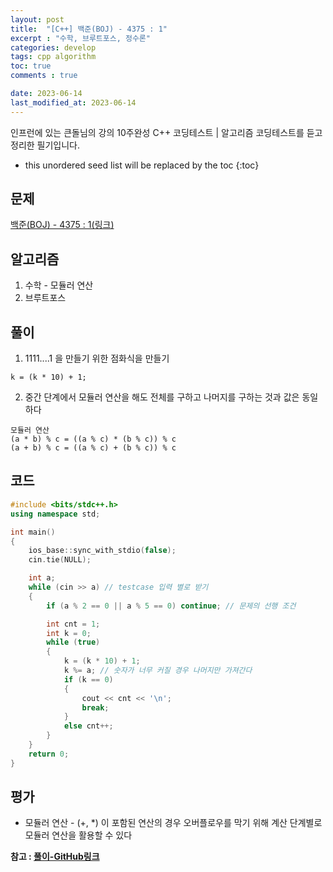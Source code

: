 ```yaml
---
layout: post
title:  "[C++] 백준(BOJ) - 4375 : 1"
excerpt : "수학, 브루트포스, 정수론"
categories: develop
tags: cpp algorithm
toc: true
comments : true

date: 2023-06-14
last_modified_at: 2023-06-14
---
```

> <span style="font-size: 80%">
인프런에 있는 큰돌님의 강의 10주완성 C++ 코딩테스트 | 알고리즘 코딩테스트를 듣고 정리한 필기입니다.</span>

<!--more-->

* this unordered seed list will be replaced by the toc
{:toc}

## 문제 

[백준(BOJ) - 4375 : 1(링크)](https://www.acmicpc.net/problem/4375)

## 알고리즘

  1. 수학 - 모듈러 연산
  2. 브루트포스

## 풀이

  1. 1111....1 을 만들기 위한 점화식을 만들기

  >
    k = (k * 10) + 1; 


  2. 중간 단계에서 모듈러 연산을 해도 전체를 구하고 나머지를 구하는 것과 값은 동일하다

  >  
    모듈러 연산  
    (a * b) % c = ((a % c) * (b % c)) % c  
    (a + b) % c = ((a % c) + (b % c)) % c  

## 코드  

```cpp
#include <bits/stdc++.h>
using namespace std;

int main()
{
    ios_base::sync_with_stdio(false);
    cin.tie(NULL);

    int a;
    while (cin >> a) // testcase 입력 별로 받기
    {
        if (a % 2 == 0 || a % 5 == 0) continue; // 문제의 선행 조건

        int cnt = 1;
        int k = 0;
        while (true)
        {
            k = (k * 10) + 1;
            k %= a; // 숫자가 너무 커질 경우 나머지만 가져간다
            if (k == 0) 
            {
                cout << cnt << '\n';
                break;
            }
            else cnt++;
        }
    }
    return 0;
}
```

## 평가  
* 모듈러 연산 - (+, *) 이 포함된 연산의 경우 오버플로우를 막기 위해 계산 단계별로 모듈러 연산을 활용할 수 있다

__참고 : [풀이-GitHub링크](https://github.com/Jinlee0206/BOJ/blob/main/%EB%B0%B1%EC%A4%80/Silver/4375.%E2%80%851/1.cc)__

